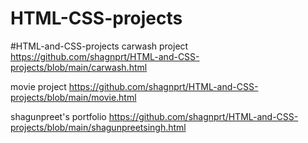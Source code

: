 # HTML-CSS-projects

#HTML-and-CSS-projects carwash project https://github.com/shagnprt/HTML-and-CSS-projects/blob/main/carwash.html

movie project https://github.com/shagnprt/HTML-and-CSS-projects/blob/main/movie.html

shagunpreet's portfolio https://github.com/shagnprt/HTML-and-CSS-projects/blob/main/shagunpreetsingh.html
